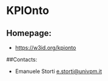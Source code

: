 KPIOnto
=======

## Homepage:
* https://w3id.org/kpionto

##Contacts: 
* Emanuele Storti <e.storti@univpm.it>


